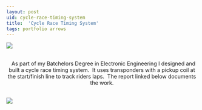 ```yaml
---
layout: post
uid: cycle-race-timing-system
title:  'Cycle Race Timing System'
tags: portfolio arrows
---
```


<a href="{{ site.url }}/images/portfolio/cycle-race-timing-system/IMG_20190402_153322.jpg">
<img src = "{{ site.url }}/images/portfolio/cycle-race-timing-system/IMG_20190402_153322.jpg">
</a>


<div class="sqs-html-content">
 <p class="" style="text-align:center;white-space:pre-wrap;">
  As part of my Batchelors Degree in Electronic Engineering I designed and built a cycle race timing system.  It uses transponders with a pickup coil at the start/finish line to track riders laps.  The report linked below documents the work.
 </p>
</div>


<a href="{{ site.url }}/images/portfolio/cycle-race-timing-system/Cycle+Club+Race+Timing+System.png">
<img src = "{{ site.url }}/images/portfolio/cycle-race-timing-system/Cycle+Club+Race+Timing+System.png">
</a>


